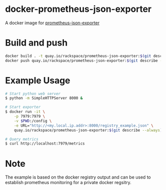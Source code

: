 docker-prometheus-json-exporter
===============================

A docker image for [prometheus-json-exporter](https://github.com/kawamuray/prometheus-json-exporter)

Build and push
==============

```sh
docker build . -t quay.io/rackspace/prometheus-json-exporter:$(git describe --always)
docker push quay.io/rackspace/prometheus-json-exporter:$(git describe --always)
```

Example Usage
=============

```sh
# Start python web server
$ python -m SimpleHTTPServer 8000 &

# Start exporter
$ docker run -it \
    -p 7979:7979 \
    -v $PWD:/config \
    -e URL="http://<my.local.ip.addr>:8000/registry_example.json" \
    quay.io/rackspace/prometheus-json-exporter:$(git describe --always)

# Query metrics
$ curl http://localhost:7979/metrics
```

Note
====

The example is based on the docker registry output and can be used to establish prometheus monitoring for a private docker regsitry.
